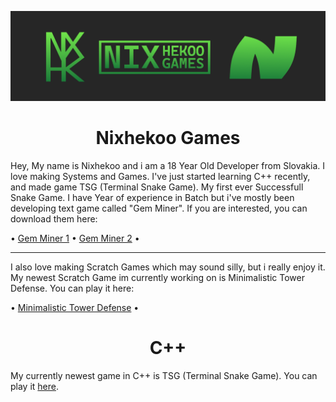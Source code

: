 ![Image](https://raw.githubusercontent.com/Nixhekoo/Nixhekoo/main/Banner%201.png)
<h1 align=center> Nixhekoo Games </h1>
<p>Hey, My name is Nixhekoo and i am a 18 Year Old Developer from Slovakia. I love making Systems and Games. I've just started learning C++ recently, and made game TSG (Terminal Snake Game). My first ever Successfull Snake Game. I have Year of experience in Batch but i've mostly been developing text game called "Gem Miner". If you are interested, you can download them here:</p>
• <a href="https://github.com/Fisterkoo">Gem Miner 1</a> • <a href="https://github.com/fakefizty">Gem Miner 2</a> •
<hr>
<p> I also love making Scratch Games which may sound silly, but i really enjoy it. My newest Scratch Game im currently working on is Minimalistic Tower Defense. You can play it here:</p>
• <a href="https://scratch.mit.edu/projects/992952148/">Minimalistic Tower Defense</a> •

<h1 align=center>C++</h1>
My currently newest game in C++ is TSG (Terminal Snake Game). You can play it <a href="https://github.com/Nixhekoo/TerminalSnakeGameCPP">here</a>.
